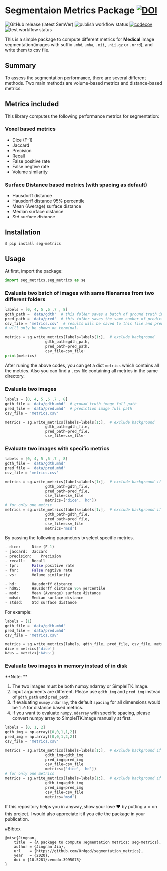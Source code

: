 # Segmentaion Metrics Package [![DOI](https://zenodo.org/badge/273067948.svg)](https://zenodo.org/badge/latestdoi/273067948)
![GitHub release (latest SemVer)](https://img.shields.io/github/v/release/Ordgod/segmentation_metrics)
![publish workflow status](https://github.com/Jingnan-Jia/segmentation_metrics/actions/workflows/python-publish.yml/badge.svg)
[![codecov](https://codecov.io/gh/Jingnan-Jia/segmentation_metrics/branch/master/graph/badge.svg?token=UO1QSYBEU6)](https://codecov.io/gh/Jingnan-Jia/segmentation_metrics)
![test workflow status](https://github.com/Jingnan-Jia/segmentation_metrics/actions/workflows/test_and_coverage.yml/badge.svg?branch=master)

This is a simple package to compute different metrics for **Medical** image segmentation(images with suffix `.mhd`, `.mha`, `.nii`, `.nii.gz` or `.nrrd`), and write them to csv file.


## Summary
To assess the segmentation performance, there are several different methods. Two main methods are volume-based metrics and distance-based metrics.

## Metrics included
This library computes the following performance metrics for segmentation:

### Voxel based metrics
- Dice (F-1)
- Jaccard
- Precision
- Recall
- False positive rate
- False negtive rate
- Volume similarity

### Surface Distance based metrics (with spacing as default)
- Hausdorff distance
- Hausdorff distance 95% percentile
- Mean (Average) surface distance
- Median surface distance
- Std surface distance


## Installation

```shell
$ pip install seg-metrics
```

## Usage
At first, import the package:
```python
import seg_metrics.seg_metrics as sg
```


### Evaluate two batch of images with same filenames from two different folders
```python
labels = [0, 4, 5 ,6 ,7 , 8]
gdth_path = 'data/gdth'  # this folder saves a batch of ground truth images
pred_path = 'data/pred'  # this folder saves the same number of prediction images
csv_file = 'metrics.csv'  # results will be saved to this file and prented on terminal as well. If not set, results 
# will only be shown on terminal.

metrics = sg.write_metrics(labels=labels[1:],  # exclude background
                  gdth_path=gdth_path,
                  pred_path=pred_path,
                  csv_file=csv_file)
print(metrics)
```
After runing the above codes, you can get a dict `metrics` which contains all the metrics. Also you can find a `.csv` file containing all metrics in the same directory.

### Evaluate two images
```python
labels = [0, 4, 5 ,6 ,7 , 8]
gdth_file = 'data/gdth.mhd'  # ground truth image full path
pred_file = 'data/pred.mhd'  # prediction image full path
csv_file = 'metrics.csv'

metrics = sg.write_metrics(labels=labels[1:],  # exclude background
                  gdth_path=gdth_file,
                  pred_path=pred_file,
                  csv_file=csv_file)
```

### Evaluate two images with specific metrics
```python
labels = [0, 4, 5 ,6 ,7 , 8]
gdth_file = 'data/gdth.mhd'
pred_file = 'data/pred.mhd'
csv_file = 'metrics.csv'

metrics = sg.write_metrics(labels=labels[1:],  # exclude background if needed
                  gdth_path=gdth_file,
                  pred_path=pred_file,
                  csv_file=csv_file,
                  metrics=['dice', 'hd'])
# for only one metric
metrics = sg.write_metrics(labels=labels[1:],  # exclude background if needed
                  gdth_path=gdth_file,
                  pred_path=pred_file,
                  csv_file=csv_file,
                  metrics='msd')  
```
By passing the following parameters to select specific metrics.

```python
- dice:     Dice (F-1)
- jaccard:  Jaccard
- precision:    Precision
- recall:   Recall
- fpr:      False positive rate
- fnr:      False negtive rate
- vs:       Volume similarity

- hd:       Hausdorff distance
- hd95:     Hausdorff distance 95% percentile
- msd:      Mean (Average) surface distance
- mdsd:     Median surface distance
- stdsd:    Std surface distance
```

For example:
```python
labels = [1]
gdth_file = 'data/gdth.mhd'
pred_file = 'data/pred.mhd'
csv_file = 'metrics.csv'

metrics = sg.write_metrics(labels, gdth_file, pred_file, csv_file, metrics=['dice', 'hd95'])
dice = metrics['dice']
hd95 = metrics['hd95']
```


### Evaluate two images in memory instead of in disk
**Note: **
1. The two images must be both numpy.ndarray or SimpleITK.Image.
2. Input arguments are different. Please use `gdth_img` and `pred_img` instead of `gdth_path` and `pred_path`.
3. If evaluating `numpy.ndarray`, the default `spacing` for all dimensions would be `1.0` for distance based metrics.
4. If you want to evaluate `numpy.ndarray` with specific spacing, please convert numpy array to SimpleITK.Image manually
at first.

```python
labels = [0, 1, 2]
gdth_img = np.array([0,0,1,1,2])
pred_img = np.array([0,0,1,2,2])
csv_file = 'metrics.csv'

metrics = sg.write_metrics(labels=labels[1:],  # exclude background if needed
                  gdth_img=gdth_img,
                  pred_img=pred_img,
                  csv_file=csv_file,
                  metrics=['dice', 'hd'])
# for only one metrics
metrics = sg.write_metrics(labels=labels[1:],  # exclude background if needed
                  gdth_img=gdth_img,
                  pred_img=pred_img,
                  csv_file=csv_file,
                  metrics='msd')  
```

If this repository helps you in anyway, show your love ❤️ by putting a ⭐ on this project. I would also appreciate it if you cite the package in your publication.

#Bibtex

    @misc{Jingnan,
        title  = {A package to compute segmentation metrics: seg-metrics},
        author = {Jingnan Jia},
        url    = {https://github.com/Ordgod/segmentation_metrics}, 
        year   = {2020}, 
        doi = {10.5281/zenodo.3995075}
    }





